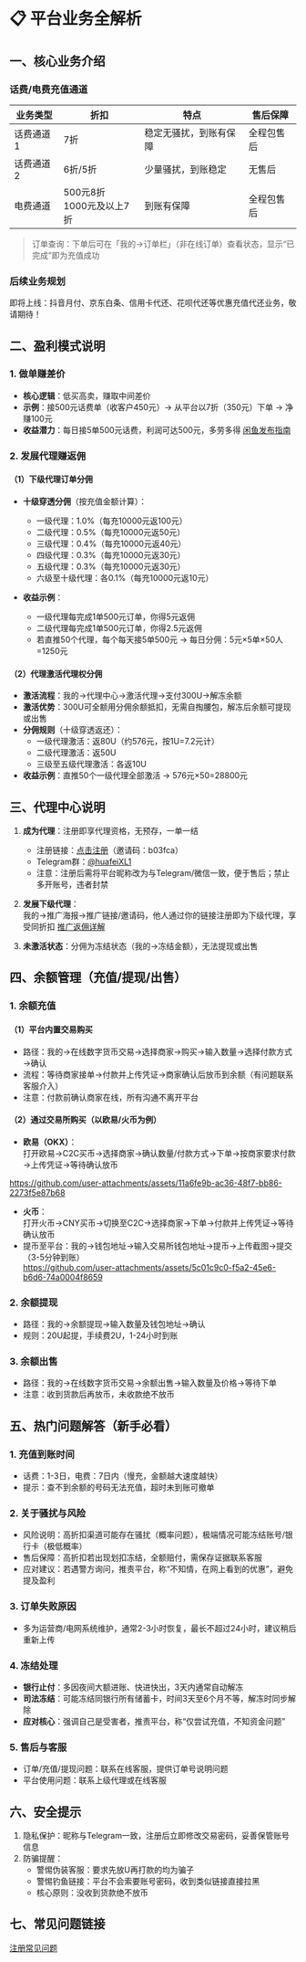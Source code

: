 # 📋 平台业务全解析

## 一、核心业务介绍
### 话费/电费充值通道
| 业务类型       | 折扣       | 特点                              | 售后保障          |
|----------------|------------|-----------------------------------|-------------------|
| 话费通道1      | 7折        | 稳定无骚扰，到账有保障            | 全程包售后        |
| 话费通道2      | 6折/5折    | 少量骚扰，到账稳定                | 无售后            |
| 电费通道       | 500元8折<br>1000元及以上7折 | 到账有保障                        | 全程包售后        |

> 订单查询：下单后可在「我的→订单栏」（非在线订单）查看状态，显示“已完成”即为充值成功


### 后续业务规划
即将上线：抖音月付、京东白条、信用卡代还、花呗代还等优惠充值代还业务，敬请期待！


## 二、盈利模式说明
### 1. 做单赚差价
- **核心逻辑**：低买高卖，赚取中间差价  
- **示例**：接500元话费单（收客户450元）→ 从平台以7折（350元）下单 → 净赚100元  
- **收益潜力**：每日接5单500元话费，利润可达500元，多劳多得
[闲鱼发布指南](https://huafeixl1.github.io/post/xian-yu-fa-bu-zhi-nan.html)

### 2. 发展代理赚返佣
#### （1）下级代理订单分佣
- **十级穿透分佣**（按充值金额计算）：  
  - 一级代理：1.0%（每充10000元返100元）  
  - 二级代理：0.5%（每充10000元返50元）  
  - 三级代理：0.4%（每充10000元返40元）  
  - 四级代理：0.3%（每充10000元返30元）  
  - 五级代理：0.3%（每充10000元返30元）  
  - 六级至十级代理：各0.1%（每充10000元返10元）  

- **收益示例**：  
  - 一级代理每完成1单500元订单，你得5元返佣  
  - 二级代理每完成1单500元订单，你得2.5元返佣  
  - 若直推50个代理，每个每天接5单500元 → 每日分佣：5元×5单×50人=1250元  


#### （2）代理激活代理权分佣
- **激活流程**：我的→代理中心→激活代理→支付300U→解冻余额  
- **激活优势**：300U可全额用分佣余额抵扣，无需自掏腰包，解冻后余额可提现或出售  
- **分佣规则**（十级穿透返还）：  
  - 一级代理激活：返80U（约576元，按1U=7.2元计）  
  - 二级代理激活：返50U  
  - 三级至五级代理激活：各返10U  
- **收益示例**：直推50个一级代理全部激活 → 576元×50=28800元  


## 三、代理中心说明
1. **成为代理**：注册即享代理资格，无预存，一单一结  
   - 注册链接：[点击注册](https://h5.xlthshop.com/#/pages/auth/register?inviteCode=b03fca)（邀请码：b03fca）  
   -  Telegram群：[@huafeiXL1](https://t.me/huafeiXL1)  
   - 注意：注册后需将平台昵称改为与Telegram/微信一致，便于售后；禁止多开账号，违者封禁  

2. **发展下级代理**：  
   我的→推广海报→推广链接/邀请码，他人通过你的链接注册即为下级代理，享受同折扣  [推广返佣详解](https://huafeixl1.github.io/post/tui-guang-fan-yong.html)

3. **未激活状态**：分佣为冻结状态（我的→冻结金额），无法提现或出售  


## 四、余额管理（充值/提现/出售）
### 1. 余额充值
#### （1）平台内置交易购买
- 路径：我的→在线数字货币交易→选择商家→购买→输入数量→选择付款方式→确认  
- 流程：等待商家接单→付款并上传凭证→商家确认后放币到余额（有问题联系客服介入）  
- 注意：付款前确认商家在线，所有沟通不离开平台  

#### （2）通过交易所购买（以欧易/火币为例）
- **欧易（OKX）**：  
  打开欧易→C2C买币→选择商家→确认数量/付款方式→下单→按商家要求付款→上传凭证→等待确认放币  
  
https://github.com/user-attachments/assets/11a6fe9b-ac36-48f7-bb86-2273f5e87b68
  
- **火币**：  
  打开火币→CNY买币→切换至C2C→选择商家→下单→付款并上传凭证→等待确认放币  
- 提币至平台：我的→钱包地址→输入交易所钱包地址→提币→上传截图→提交（3-5分钟到账）  
https://github.com/user-attachments/assets/5c01c9c0-f5a2-45e6-b6d6-74a0004f8659

### 2. 余额提现
- 路径：我的→余额提现→输入数量及钱包地址→确认  
- 规则：20U起提，手续费2U，1-24小时到账  


### 3. 余额出售
- 路径：我的→在线数字货币交易→余额出售→输入数量及价格→等待下单  
- 注意：收到货款后再放币，未收款绝不放币  


## 五、热门问题解答（新手必看）
### 1. 充值到账时间
- 话费：1-3日，电费：7日内（慢充，金额越大速度越快）  
- 提示：查不到余额的号码无法充值，超时未到账可撤单  


### 2. 关于骚扰与风险
- 风险说明：高折扣渠道可能存在骚扰（概率问题），极端情况可能冻结账号/银行卡（极低概率）  
- 售后保障：高折扣若出现划扣冻结，全额赔付，需保存证据联系客服  
- 应对建议：若遇警方询问，推责平台，称“不知情，在网上看到的优惠”，避免提及盈利  


### 3. 订单失败原因
- 多为运营商/电网系统维护，通常2-3小时恢复，最长不超过24小时，建议稍后重新上传  


### 4. 冻结处理
- **银行止付**：多因夜间大额进账、快进快出，3天内通常自动解冻  
- **司法冻结**：可能冻结同银行所有储蓄卡，时间3天至6个月不等，解冻时同步解除  
- **应对核心**：强调自己是受害者，推责平台，称“仅尝试充值，不知资金问题”  


### 5. 售后与客服
- 订单/充值/提现问题：联系在线客服，提供订单号说明问题  
- 平台使用问题：联系上级代理或在线客服  


## 六、安全提示
1. 隐私保护：昵称与Telegram一致，注册后立即修改交易密码，妥善保管账号信息  
2. 防骗提醒：  
   - 警惕伪装客服：要求先放U再打款的均为骗子  
   - 警惕钓鱼链接：平台不会索要账号密码，收到类似链接直接拉黑  
   - 核心原则：没收到货款绝不放币  


## 七、常见问题链接
[注册常见问题](http://97.74.89.252:9986/doc/135/ "问题")